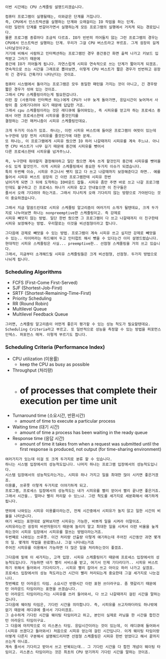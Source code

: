 ```
이번 시간에는 CPU 스케줄링 설명드리겠습니다.

컴퓨터 프로그램이 실행될때는, 이와같은 단계를 거칩니다.
즉, CPU에서 인스트럭션을 실행하는 단계와 오래걸리는 IO 작업을 하는 단계.
이런 일련의 단계를 번갈아가면서 실행하는게 모든 프로그램의 실행에서 거치게 되는 경로입니다.
물론 프로그램 종류마다 조금씩 다르죠. IO가 빈번히 끼어들지 않는 그런 프로그램의 경우는
CPU에서 인스트럭션 실행하는 단계. 우리가 그걸 CPU 버스트라고 부르죠. 그게 굉장히 길게 나타날것이구요.
거기에 비해서 사람하고 인터랙션하는 프로그램인 경우 중간중간 화면 출력 나가고 키보드 입력받고 그러기 때문에
중간에 IO가 끼어들게 됩니다. 자연스럽게 시피유 연속적으로 쓰는 단계가 짧아지게 되겠죠.
연속적으로 쓰는 시간을 그래프로 뽑아보면, 이렇게 CPU 버스트가 짧은 경우가 빈번하고 굉장히 긴 경우도 간혹가다 나타난다는 것이죠.

컴퓨터 시스템에서 돌아가는 프로그램은 모두 동일한 패턴을 가지는 것이 아니고, 긴 경우랑 짧은 경우가 섞여 있는 것이죠.
그래서 CPU 스케줄링이라는게 필요한겁니다.
이런 잡 (사용자와 인터랙션 하는)에게 CPU가 너무 늦게 돌아가면, 응답시간이 늦어져서 사람이 좀 오래기다려야 되기 때문에 답답한 거죠.
그래서 cpu 스케줄링이라는 것은 레디큐에 들어와있는, 즉 시피유를 얻고자 하는 프로세스 중에서 어떤 프로세스한테 시피유를 줄것인지를
결정하는 그런 매커니즘이 시피유 스케줄링인데요.

크게 두가지 이슈가 있죠. 하나는, 이런 시피유 버스트에 들어온 프로그램이 여럿이 있는데 누구한테 당장 먼저 시피유를 줄것인가에 대한 문제.
또 하나는, 이 프로그램에게 시피유 줬으면 IO 하러 나갈때까지 시피유를 계속 주느냐. 아니면 CPU 버스트가 너무 길기 때문에 중간에 시피유를 뺏어서
다른 프로세스한테 시피유를 넘겨주느냐.

즉, 누구한테 줘야할지 결정해야하고 일단 줬으면 계속 쓰게 할것인지 중간에 시피유를 뺏어올수도 있게 할것인가. 이게 시피유 스케줄링에서 중요한 두가지 이슈가 되겠습니다.
특히 두번째 이슈, 시피유 주고나서 뺏지 않고 다 쓰고 나갈때까지 보장해준다고 하면.. 예를 들어서 시피유 버스트 굉장히 긴 이런 프로그램한테 시피유 한번
넘어가게 되면 그 뒤에 도착하는 IO바운드 잡들. 시피유 좀만 주면 바로 쓰고 나갈 프로그램인데도 불구하고 긴 프로세스 하나가 시피유 잡고 안내놓으면 이 친구들은
줄서서 오래 기다려야 하는거죠. 그래서 지나치게 오래 기다리지 않는 방향으로 가야된다는 것이 중요하겠습니다.

그래서 지금 말씀드린대로 시피유 스케줄링 알고리즘이 여러가지 소개가 될텐데요, 크게 두가지로 나누어보면 하나는 nonpreemptive한 스케줄링이고. 즉 강제로
시피유 빼앗지 않는 방법. 일단 한번 줬으면 그 프로그램이 다 쓰고 나갈때까지 이 친구한테 시피유 보장해주는 방법. 우리말로는 이것을 비선점형이라고 합니다.

그다음에 강제로 빼앗을 수 있는 방법. 프로그램이 계속 시피유 쓰고 싶지만 강제로 빼앗을 수 있는.. 타이머라는 하드웨어 두고 인터럽트 해서 뺏을 수 있다는건 이미 설명드렸습니다. 현대적인 시피유 스케줄링은 사실... preemptive한.. 선점형 스케줄링을 거의 쓰고 있습니다.
그래서, 지금부터 소개해드릴 시피유 스케줄링들은 크게 비선점형, 선점형. 두가지 방법으로 나뉘게 됩니다.

```

### Scheduling Algorithms
* FCFS (First-Come First-Served)
* SJF (Shortest-Job-First)
* SRTF (Shortest-Remaining-Time-First)
* Priority Scheduling
* RR (Round Robin)
* Multilevel Queue
* Multilevel Feedback Queue

```
그러면, 스케줄링 알고리즘이 어떤게 좋은지 평가할 수 있는 성능 척도가 필요할텐데요. Scheduling Criteria라고 부르고. 또 일반적으로 성능을 측정할 수 있는 방법을 퍼포먼스 인덱스. 퍼포먼스 매져. 이렇게 부르기도 합니다.

```

### Scheduling Criteria (Performance Index)
* CPU utilization (이용률)
    * keep the CPU as busy as possible
* Throughput (처리량)
    * # of processes that complete their execution per time unit
* Turnaround time (소요시간, 반환시간)
    * amount of time to execute a particular process
* Waiting time (대기 시간)
    * amount of time a process has been waiting in the ready queue
* Response time (응답 시간)
    * amount of time it takes from when a request was submitted until the first response is produced, not output
    (for time-sharing environment)

```
여러가지가 있는데 이걸 또 크게 두가지로 분류 할 수 있습니다.
하나는 시스템 입장에서의 성능척도입니다. 나머지 하나는 프로그램 입장에서의 성능척도입니다.
시스템 입장에서의 성능척도라는거는, 시피유 하나 가지고 일을 최대한 많이 시키면 좋은거겠죠.
이용률, 쓰루풋 이렇게 두가지로 이야기하게 되고.
프로그램, 프로세스 입장에서의 성능척도는 내가 시피유를 빨리 얻어서 빨리 끝나면 좋은거죠.
그래서 시간을.. 얼마나 빨리 처리할 수 있느냐. 그런 척도를 세가지로 세분화해서 얘기하게 됩니다.

맨위에 나와있는 시피유 이용률이라는건, 전체 시간중에서 시피유가 놀지 않고 일한 시간의 비율을 나타냅니다.
여기 써있는 표현대로 살펴보자면 시피유는 가능한, 바쁘게 일을 시켜라 이말이죠.
시피유라는건 굉장히 비싼자원이기 때문에 놀리지 말고 최대한 일을 시켜서 이런 비율을 높게 하는것이 시피유 입장에서 시피유를 잘쓰는 방법이라는거죠.
두번째로 나와있는 쓰루풋. 이건 처리량 산출량 이렇게 얘기하는데 주어진 시간동안 과연 몇개의 일. 몇개의 작업을 완료했느냐. 그걸 나타내는거죠
주어진 시피유를 이용해서 가능하면 더 많은 일을 처리하는것이 좋겠죠.

그다음에 밑에 이 세가지는, 고객 입장. 시피유 스케줄링이기 때문에 프로세스 입장에서의 성능척도입니다. 가능하면 내가 빨리 서비스를 받고, 여기서 인제 기다리다가.. 시피유 버스트 하기 위해서 들어와서 기다리다가.. 시피유 빨리 잡아서 쓰고 아이오 하러 나가고 싶겠죠.
프로세스 입장에서의 성능 척도라는건 시간이 빨리 처리되는게 중요한데 그걸 세가지로 나눈겁니다.
첫번째로 턴 어라운드 타임. 소요시간 반환시간 이런 표현 쓰더라구요. 좀 헷갈리기 때문에 턴 어라운드 타임이라는 표현을 쓰겠습니다.
턴 어라운드 타임이라는거는 시피유를 쓰러 들어와서, 다 쓰고 나갈때까지 걸린 시간을 말하는겁니다.
그다음에 웨이팅 타임은, 기다린 시간을 의미합니다. 즉, 시피유를 쓰고자하더라도 하나밖에 없기 때문에 레디큐에 줄서서 기다리겠죠.
그 순수하게 기다린 시간을 웨이팅 타임이라고 하고, 본인이 실제로 러닝을 한 시간을 합친건 턴 어라운드 타임이구요.
그 다음에 마지막으로 이 리스폰스 타임. 응답시간이라는 것이 있는데, 이 레디큐에 들어와서 (시피유 쓰겠다고 들어와서) 처음으로 시피유 얻는데 걸린 시간입니다. 이게 웨이팅 타임이랑 어떻게 다른지 구분해서 설명해드리자면 선점형 스케줄링은 시피유 한번 얻었다고 해서 끝까지 쓰는게 아니죠.
계속 줄서서 기다리고 받아서 쓰고 반복되는데.. 그 기다린 시간을 다 합친 개념이 웨이팅 타임이고. 리스폰스 타임이라는 것은 최초의 CPU 얻기까지 기다린 시간을 말하는 것이죠.



```